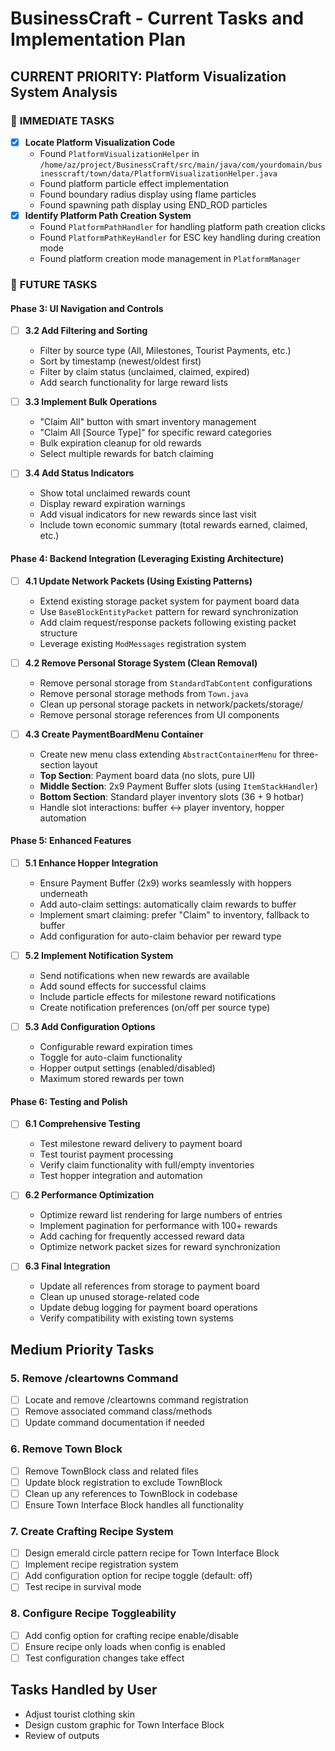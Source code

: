 # BusinessCraft - Current Tasks and Implementation Plan

## CURRENT PRIORITY: Platform Visualization System Analysis

### 🎯 **IMMEDIATE TASKS**
- [x] **Locate Platform Visualization Code** 
  - Found `PlatformVisualizationHelper` in `/home/az/project/BusinessCraft/src/main/java/com/yourdomain/businesscraft/town/data/PlatformVisualizationHelper.java`
  - Found platform particle effect implementation
  - Found boundary radius display using flame particles
  - Found spawning path display using END_ROD particles
- [x] **Identify Platform Path Creation System**
  - Found `PlatformPathHandler` for handling platform path creation clicks
  - Found `PlatformPathKeyHandler` for ESC key handling during creation mode
  - Found platform creation mode management in `PlatformManager`


### 🎯 **FUTURE TASKS**


#### **Phase 3: UI Navigation and Controls**
- [ ] **3.2 Add Filtering and Sorting**
  - Filter by source type (All, Milestones, Tourist Payments, etc.)
  - Sort by timestamp (newest/oldest first)
  - Filter by claim status (unclaimed, claimed, expired)
  - Add search functionality for large reward lists

- [ ] **3.3 Implement Bulk Operations**
  - "Claim All" button with smart inventory management
  - "Claim All [Source Type]" for specific reward categories
  - Bulk expiration cleanup for old rewards
  - Select multiple rewards for batch claiming

- [ ] **3.4 Add Status Indicators**
  - Show total unclaimed rewards count
  - Display reward expiration warnings
  - Add visual indicators for new rewards since last visit
  - Include town economic summary (total rewards earned, claimed, etc.)

#### **Phase 4: Backend Integration (Leveraging Existing Architecture)**
- [ ] **4.1 Update Network Packets (Using Existing Patterns)**
  - Extend existing storage packet system for payment board data
  - Use `BaseBlockEntityPacket` pattern for reward synchronization
  - Add claim request/response packets following existing packet structure
  - Leverage existing `ModMessages` registration system

- [ ] **4.2 Remove Personal Storage System (Clean Removal)**
  - Remove personal storage from `StandardTabContent` configurations
  - Remove personal storage methods from `Town.java`
  - Clean up personal storage packets in network/packets/storage/
  - Remove personal storage references from UI components

- [ ] **4.3 Create PaymentBoardMenu Container**
  - Create new menu class extending `AbstractContainerMenu` for three-section layout
  - **Top Section**: Payment board data (no slots, pure UI)
  - **Middle Section**: 2x9 Payment Buffer slots (using `ItemStackHandler`)
  - **Bottom Section**: Standard player inventory slots (36 + 9 hotbar)
  - Handle slot interactions: buffer ↔ player inventory, hopper automation

#### **Phase 5: Enhanced Features**
- [ ] **5.1 Enhance Hopper Integration**
  - Ensure Payment Buffer (2x9) works seamlessly with hoppers underneath
  - Add auto-claim settings: automatically claim rewards to buffer
  - Implement smart claiming: prefer "Claim" to inventory, fallback to buffer
  - Add configuration for auto-claim behavior per reward type

- [ ] **5.2 Implement Notification System**
  - Send notifications when new rewards are available
  - Add sound effects for successful claims
  - Include particle effects for milestone reward notifications
  - Create notification preferences (on/off per source type)

- [ ] **5.3 Add Configuration Options**
  - Configurable reward expiration times
  - Toggle for auto-claim functionality
  - Hopper output settings (enabled/disabled)
  - Maximum stored rewards per town

#### **Phase 6: Testing and Polish**
- [ ] **6.1 Comprehensive Testing**
  - Test milestone reward delivery to payment board
  - Test tourist payment processing
  - Verify claim functionality with full/empty inventories
  - Test hopper integration and automation

- [ ] **6.2 Performance Optimization**
  - Optimize reward list rendering for large numbers of entries
  - Implement pagination for performance with 100+ rewards
  - Add caching for frequently accessed reward data
  - Optimize network packet sizes for reward synchronization

- [ ] **6.3 Final Integration**
  - Update all references from storage to payment board
  - Clean up unused storage-related code
  - Update debug logging for payment board operations
  - Verify compatibility with existing town systems

## Medium Priority Tasks

### 5. Remove /cleartowns Command
- [ ] Locate and remove /cleartowns command registration
- [ ] Remove associated command class/methods
- [ ] Update command documentation if needed

### 6. Remove Town Block
- [ ] Remove TownBlock class and related files
- [ ] Update block registration to exclude TownBlock
- [ ] Clean up any references to TownBlock in codebase
- [ ] Ensure Town Interface Block handles all functionality

### 7. Create Crafting Recipe System
- [ ] Design emerald circle pattern recipe for Town Interface Block
- [ ] Implement recipe registration system
- [ ] Add configuration option for recipe toggle (default: off)
- [ ] Test recipe in survival mode

### 8. Configure Recipe Toggleability
- [ ] Add config option for crafting recipe enable/disable
- [ ] Ensure recipe only loads when config is enabled
- [ ] Test configuration changes take effect

## Tasks Handled by User
- Adjust tourist clothing skin
- Design custom graphic for Town Interface Block
- Review of outputs